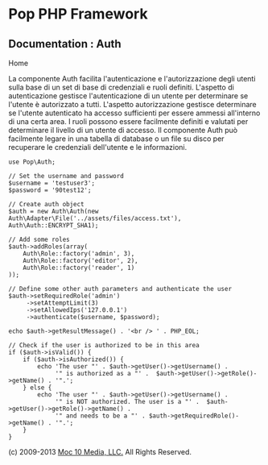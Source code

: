 Pop PHP Framework
=================

Documentation : Auth
--------------------

Home

La componente Auth facilita l'autenticazione e l'autorizzazione degli
utenti sulla base di un set di base di credenziali e ruoli definiti.
L'aspetto di autenticazione gestisce l'autenticazione di un utente per
determinare se l'utente è autorizzato a tutti. L'aspetto autorizzazione
gestisce determinare se l'utente autenticato ha accesso sufficienti per
essere ammessi all'interno di una certa area. I ruoli possono essere
facilmente definiti e valutati per determinare il livello di un utente
di accesso. Il componente Auth può facilmente legare in una tabella di
database o un file su disco per recuperare le credenziali dell'utente e
le informazioni.

    use Pop\Auth;

    // Set the username and password
    $username = 'testuser3';
    $password = '90test12';

    // Create auth object
    $auth = new Auth\Auth(new Auth\Adapter\File('../assets/files/access.txt'), Auth\Auth::ENCRYPT_SHA1);

    // Add some roles
    $auth->addRoles(array(
        Auth\Role::factory('admin', 3),
        Auth\Role::factory('editor', 2),
        Auth\Role::factory('reader', 1)
    ));

    // Define some other auth parameters and authenticate the user
    $auth->setRequiredRole('admin')
         ->setAttemptLimit(3)
         ->setAllowedIps('127.0.0.1')
         ->authenticate($username, $password);

    echo $auth->getResultMessage() . '<br /> ' . PHP_EOL;

    // Check if the user is authorized to be in this area
    if ($auth->isValid()) {
        if ($auth->isAuthorized()) {
            echo 'The user "' . $auth->getUser()->getUsername() .
                 '" is authorized as a "' .  $auth->getUser()->getRole()->getName() . '".';
        } else {
            echo 'The user "' . $auth->getUser()->getUsername() .
                 '" is NOT authorized. The user is a "' .  $auth->getUser()->getRole()->getName() .
                 '" and needs to be a "' . $auth->getRequiredRole()->getName() . '".';
        }
    }

\(c) 2009-2013 [Moc 10 Media, LLC.](http://www.moc10media.com) All
Rights Reserved.
